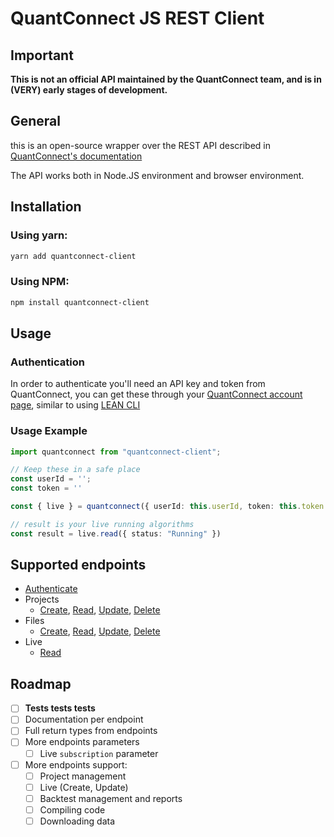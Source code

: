 # QuantConnect JS REST Client

## Important

**This is not an official API maintained by the QuantConnect team, and is in (VERY) early stages of development.** 

## General 

this is an open-source wrapper over the REST API described in [QuantConnect's documentation](https://www.quantconnect.com/docs/v2/our-platform/api-reference#)

The API works both in Node.JS environment and browser environment.

## Installation 

### Using yarn:
```sh
yarn add quantconnect-client
```
### Using NPM:
```sh
npm install quantconnect-client
```

## Usage 

### Authentication

In order to authenticate you'll need an API key and token from QuantConnect, you can get these through your [QuantConnect account page](https://www.quantconnect.com/account), similar to using [LEAN CLI](https://www.quantconnect.com/docs/v2/lean-cli/api-reference/lean-login#01-Introduction)

### Usage Example

```ts
import quantconnect from "quantconnect-client";

// Keep these in a safe place
const userId = '';
const token = ''

const { live } = quantconnect({ userId: this.userId, token: this.token });

// result is your live running algorithms
const result = live.read({ status: "Running" })
```

## Supported endpoints
- [Authenticate](https://www.quantconnect.com/docs/v2/our-platform/api-reference/authentication)
- Projects
  - [Create](https://www.quantconnect.com/docs/v2/our-platform/api-reference/project-management/create-project), [Read](https://www.quantconnect.com/docs/v2/our-platform/api-reference/project-management/read-project), [Update](https://www.quantconnect.com/docs/v2/our-platform/api-reference/project-management/update-project), [Delete](https://www.quantconnect.com/docs/v2/our-platform/api-reference/project-management/delete-project)
- Files
  - [Create](https://www.quantconnect.com/docs/v2/our-platform/api-reference/file-management/create-file), [Read](https://www.quantconnect.com/docs/v2/our-platform/api-reference/file-management/read-file), [Update](https://www.quantconnect.com/docs/v2/our-platform/api-reference/file-management/update-file), [Delete](https://www.quantconnect.com/docs/v2/our-platform/api-reference/file-management/delete-file)
- Live
  - [Read](https://www.quantconnect.com/docs/v2/our-platform/api-reference/live-management/read-live-algorithm/get-live-algorithm-statistics)

## Roadmap

- [ ] **Tests tests tests**
- [ ] Documentation per endpoint
- [ ] Full return types from endpoints
- [ ] More endpoints parameters
  - [ ] Live `subscription` parameter
- [ ] More endpoints support:
  - [ ] Project management
  - [ ] Live (Create, Update)
  - [ ] Backtest management and reports
  - [ ] Compiling code
  - [ ] Downloading data